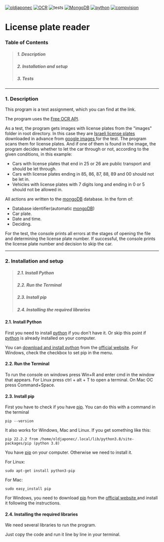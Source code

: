 

[![oldjaponec](https://img.shields.io/github/followers/oldjaponec?label=Follow%20me&style=social)](https://github.com/OldJaponec)
[![OCR](https://img.shields.io/badge/API-Free_OCR-orange?style=plastic)](https://ocr.space/ocrapi)
![tests](https://img.shields.io/badge/tests-60%25-yellowgreen?style=plastic)
[![MongoDB](https://img.shields.io/badge/Mongo-DB-green?style=plastic)](https://www.mongodb.com/)
[![python](https://img.shields.io/badge/python-3.6%20%7C%203.7%20%7C%203.8%20%7C%203.9%20%7C%203.10-blue?style=plastic)](https://www.python.org/)
[![compvision](https://img.shields.io/badge/Computer-Vision-red?style=plastic)](https://en.wikipedia.org/wiki/Computer_vision)


# License plate reader

### Table of Contents
> ##### 1. Description
> ##### 2. Installation and setup
> ##### 3. Tests



---

### 1. Description

This program is a test assignment, which you can find at the link.

The program uses the [Free OCR API](https://ocr.space/ocrapi).

As a test, the program gets images with license plates from the "images" folder in root directory. In this case they are [Israeli license plates]((https://www.google.com/search?q=israeli+license+car+plate&tbm=isch&ved=2ahUKEwj0wdT-iaf6AhWxpYsKHcXLDG4Q2-cCegQIABAA&oq=israeli+license+car+plate&gs_lcp=CgNpbWcQAzoECCMQJzoFCAAQgARQ5hFYpDdggz5oAHAAeACAAU6IAZwFkgEBOZgBAKABAaoBC2d3cy13aXotaW1nwAEB&sclient=img&ei=hKMrY_TvILHLrgTFl7PwBg&bih=969&biw=1920&hl=en)) downloaded in advance from [google images ](https://www.google.com/search?q=israeli+license+car+plate&tbm=isch&ved=2ahUKEwj0wdT-iaf6AhWxpYsKHcXLDG4Q2-cCegQIABAA&oq=israeli+license+car+plate&gs_lcp=CgNpbWcQAzoECCMQJzoFCAAQgARQ5hFYpDdggz5oAHAAeACAAU6IAZwFkgEBOZgBAKABAaoBC2d3cy13aXotaW1nwAEB&sclient=img&ei=hKMrY_TvILHLrgTFl7PwBg&bih=969&biw=1920&hl=en)for the test. The program scans them for license plates. And if one of them is found in the image, the program decides whether to let the car through or not, according to the given conditions, in this example:

 + Cars with license plates that end in 25 or 26 are 
public transport and should be let through.
 + Cars with license plates ending in 85, 86, 87, 88, 89 and 00 should not be let in.
 + Vehicles with license plates with 7 digits long and ending in 0 or 5 should not be allowed in.

All actions are written to the [mongoDB](https://www.mongodb.com/) database. In the form of:

 + Database identifier(automatic [mongoDB](https://www.mongodb.com/))
 + Car plate.
 + Date and time.
 + Deciding.

For the test, the console prints all errors at the stages of opening the file and determining the license plate number. If successful, the console prints the license plate number and decision to skip the car.


---

### 2. Installation and setup
> ##### 2.1. Install Python
> ##### 2.2. Run the Terminal
> ##### 2.3. Install pip
> ##### 2.4. Installing the required libraries


#### 2.1. Install Python

First you need to install [python](https://www.python.org/) if you don't have it. Or skip this point if [python](https://www.python.org/) is already installed on your computer.

You can [download and install python](https://www.python.org/) from the [official website](https://www.python.org/). For Windows, check the checkbox to set pip in the menu.


#### 2.2. Run the Terminal

To run the console on windows press Win+R and enter cmd in the window that appears. For Linux press ctrl + alt + T to open a terminal. On Mac OC press Command+Space.


#### 2.3. Install pip

First you have to check if you have [pip](https://pypi.org/). You can do this with a command in the terminal

```pip --version```

It also works for Windows, Mac and Linux.
If you get something like this:

`pip 22.2.2 from /home/oldjaponec/.local/lib/python3.8/site-packages/pip (python 3.8)`

You have [pip](https://pypi.org/) on your computer. Otherwise we need to install it.

For Linux:

`sudo apt-get install python3-pip`

For Mac:

`sudo easy_install pip`

For Windows, you need to download [pip](https://pypi.org/) from the [official website ](https://pypi.org/) and install it following the instructions.

#### 2.4. Installing the required libraries

We need several libraries to run the program.

Just copy the code and run it line by line in your terminal.
